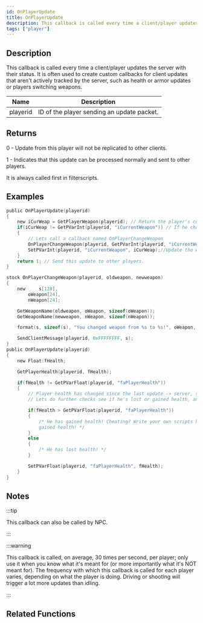 ```yaml
---
id: OnPlayerUpdate
title: OnPlayerUpdate
description: This callback is called every time a client/player updates the server with their status.
tags: ["player"]
---
```


<TagLinks />

## Description

This callback is called every time a client/player updates the server with their status. It is often used to create custom callbacks for client updates that aren't actively tracked by the server, such as health or armor updates or players switching weapons.

| Name     | Description                                |
| -------- | ------------------------------------------ |
| playerid | ID of the player sending an update packet. |

## Returns

0 - Update from this player will not be replicated to other clients.

1 - Indicates that this update can be processed normally and sent to other players.

It is always called first in filterscripts.

## Examples

```c
public OnPlayerUpdate(playerid)
{
    new iCurWeap = GetPlayerWeapon(playerid); // Return the player's current weapon
    if(iCurWeap != GetPVarInt(playerid, "iCurrentWeapon")) // If he changed weapons since the last update
    {
        // Lets call a callback named OnPlayerChangeWeapon
        OnPlayerChangeWeapon(playerid, GetPVarInt(playerid, "iCurrentWeapon"), iCurWeap);
        SetPVarInt(playerid, "iCurrentWeapon", iCurWeap);//Update the weapon variable
    }
    return 1; // Send this update to other players.
}

stock OnPlayerChangeWeapon(playerid, oldweapon, newweapon)
{
	new     s[128],
		oWeapon[24],
		nWeapon[24];

	GetWeaponName(oldweapon, oWeapon, sizeof(oWeapon));
	GetWeaponName(newweapon, nWeapon, sizeof(nWeapon));

	format(s, sizeof(s), "You changed weapon from %s to %s!", oWeapon, nWeapon);

	SendClientMessage(playerid, 0xFFFFFFFF, s);
}
public OnPlayerUpdate(playerid)
{
	new Float:fHealth;

	GetPlayerHealth(playerid, fHealth);

	if(fHealth != GetPVarFloat(playerid, "faPlayerHealth"))
	{
	    // Player health has changed since the last update -> server, so obviously thats the thing updated.
	    // Lets do further checks see if he's lost or gained health, anti-health cheat? ;)

	    if(fHealth > GetPVarFloat(playerid, "faPlayerHealth"))
	    {
	        /* He has gained health! Cheating? Write your own scripts here to figure how a player
			gained health! */
	    }
	    else
	    {
	        /* He has lost health! */
	    }

	    SetPVarFloat(playerid, "faPlayerHealth", fHealth);
	}
}
```

## Notes

:::tip

This callback can also be called by NPC.

:::

:::warning

This callback is called, on average, 30 times per second, per player; only use it when you know what it's meant for (or more importantly what it's NOT meant for).
The frequency with which this callback is called for each player varies, depending on what the player is doing. Driving or shooting will trigger a lot more updates than idling.

:::

## Related Functions
